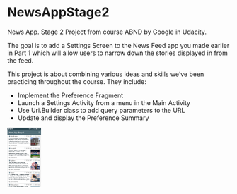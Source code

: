 # NewsAppStage2
News App. Stage 2 Project from course ABND by Google in Udacity. 

The goal is to add a Settings Screen to the News Feed app you made earlier in Part 1 which will allow users to narrow down the stories displayed in from the feed.

This project is about combining various ideas and skills we’ve been practicing throughout the course. They include:

- Implement the Preference Fragment
- Launch a Settings Activity from a menu in the Main Activity
- Use Uri.Builder class to add query parameters to the URL
- Update and display the Preference Summary

<img src="https://raw.githubusercontent.com/innoxe/NewsAppStage2/master/app/src/main/res/drawable/screenshot1.jpg" width="15%"></img>
